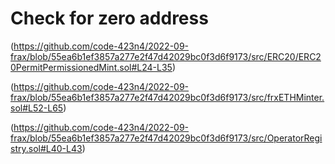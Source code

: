 # Check for zero address 

(https://github.com/code-423n4/2022-09-frax/blob/55ea6b1ef3857a277e2f47d42029bc0f3d6f9173/src/ERC20/ERC20PermitPermissionedMint.sol#L24-L35)

(https://github.com/code-423n4/2022-09-frax/blob/55ea6b1ef3857a277e2f47d42029bc0f3d6f9173/src/frxETHMinter.sol#L52-L65)

(https://github.com/code-423n4/2022-09-frax/blob/55ea6b1ef3857a277e2f47d42029bc0f3d6f9173/src/OperatorRegistry.sol#L40-L43)
